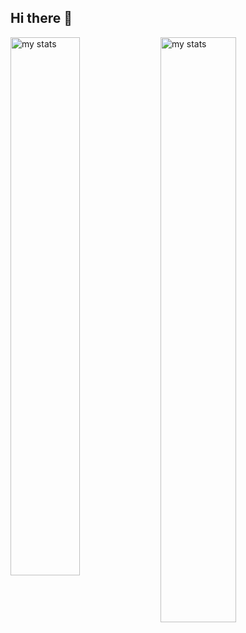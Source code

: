 ## Hi there 👋

<img alt="my stats" width="47%" align="left" src="https://github-readme-stats.vercel.app/api?username=vistajess&show_icons=true" />

<img alt="my stats" width="49%" align="left" src="https://github-readme-stats.vercel.app/api/top-langs/?username=vistajess&layout=compact" />


<!--
**vistajess/vistajess** is a ✨ _special_ ✨ repository because its `README.md` (this file) appears on your GitHub profile.

Here are some ideas to get you started:

- 🔭 I’m currently working on ...
- 🌱 I’m currently learning ...
- 👯 I’m looking to collaborate on ...
- 🤔 I’m looking for help with ...
- 💬 Ask me about ...
- 📫 How to reach me: ...
- 😄 Pronouns: ...
- ⚡ Fun fact: ...
-->
